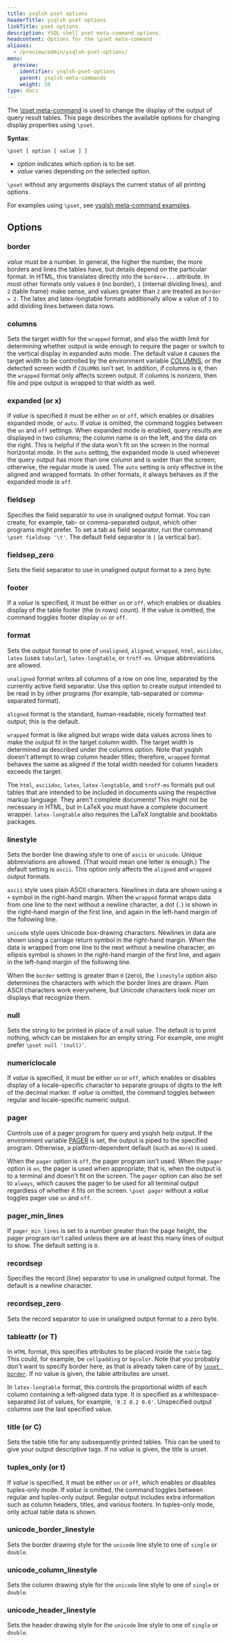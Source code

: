 ```yaml
---
title: ysqlsh pset options
headerTitle: ysqlsh pset options
linkTitle: pset options
description: YSQL shell pset meta-command options.
headcontent: Options for the \pset meta-command
aliases:
  - /preview/admin/ysqlsh-pset-options/
menu:
  preview:
    identifier: ysqlsh-pset-options
    parent: ysqlsh-meta-commands
    weight: 10
type: docs
---
```


The [\pset meta-command](../ysqlsh-meta-commands/#pset-option-value) is used to change the display of the output of query result tables. This page describes the available options for changing display properties using `\pset`.

**Syntax**:

```output
\pset [ option [ value ] ]
```

- *option* indicates which option is to be set.
- *value* varies depending on the selected option.

`\pset` without any arguments displays the current status of all printing options.

For examples using `\pset`, see [ysqlsh meta-command examples](../ysqlsh-meta-examples/).

## Options

### border

*value* must be a number. In general, the higher the number, the more borders and lines the tables have, but details depend on the particular format. In HTML, this translates directly into the `border=...` attribute. In most other formats only values `0` (no border), `1` (internal dividing lines), and `2` (table frame) make sense, and values greater than `2` are treated as `border = 2`. The latex and latex-longtable formats additionally allow a value of `3` to add dividing lines between data rows.

### columns

Sets the target width for the `wrapped` format, and also the width limit for determining whether output is wide enough to require the pager or switch to the vertical display in expanded auto mode. The default value `0` causes the target width to be controlled by the environment variable [COLUMNS](../ysqlsh/#columns), or the detected screen width if `COLUMNS` isn't set. In addition, if columns is `0`, then the `wrapped` format only affects screen output. If columns is nonzero, then file and pipe output is wrapped to that width as well.

### expanded (or x)

If *value* is specified it must be either `on` or `off`, which enables or disables expanded mode, or `auto`. If *value* is omitted, the command toggles between the `on` and `off` settings. When expanded mode is enabled, query results are displayed in two columns; the column name is on the left, and the data on the right. This is helpful if the data won't fit on the screen in the normal horizontal mode. In the `auto` setting, the expanded mode is used whenever the query output has more than one column and is wider than the screen; otherwise, the regular mode is used. The `auto` setting is only effective in the aligned and wrapped formats. In other formats, it always behaves as if the expanded mode is `off`.

### fieldsep

Specifies the field separator to use in unaligned output format. You can create, for example, tab- or comma-separated output, which other programs might prefer. To set a tab as field separator, run the command `\pset fieldsep '\t'`. The default field separator is `|` (a vertical bar).

### fieldsep_zero

Sets the field separator to use in unaligned output format to a zero byte.

### footer

If a *value* is specified, it must be either `on` or `off`, which enables or disables display of the table footer (the (n rows) count). If the value is omitted, the command toggles footer display `on` or `off`.

### format

Sets the output format to one of `unaligned`, `aligned`, `wrapped`, `html`, `asciidoc`, `latex` (uses `tabular`), `latex-longtable`, or `troff-ms`. Unique abbreviations are allowed.

`unaligned` format writes all columns of a row on one line, separated by the currently active field separator. Use this option to create output intended to be read in by other programs (for example, tab-separated or comma-separated format).

`aligned` format is the standard, human-readable, nicely formatted text output; this is the default.

`wrapped` format is like aligned but wraps wide data values across lines to make the output fit in the target column width. The target width is determined as described under the columns option. Note that ysqlsh doesn't attempt to wrap column header titles; therefore, `wrapped` format behaves the same as aligned if the total width needed for column headers exceeds the target.

The `html`, `asciidoc`, `latex`, `latex-longtable`, and `troff-ms` formats put out tables that are intended to be included in documents using the respective markup language. They aren't complete documents! This might not be necessary in HTML, but in LaTeX you must have a complete document wrapper. `latex-longtable` also requires the LaTeX longtable and booktabs packages.

### linestyle

Sets the border line drawing style to one of `ascii` or `unicode`. Unique abbreviations are allowed. (That would mean one letter is enough.) The default setting is `ascii`. This option only affects the `aligned` and `wrapped` output formats.

`ascii` style uses plain ASCII characters. Newlines in data are shown using a `+` symbol in the right-hand margin. When the `wrapped` format wraps data from one line to the next without a newline character, a dot (`.`) is shown in the right-hand margin of the first line, and again in the left-hand margin of the following line.

`unicode` style uses Unicode box-drawing characters. Newlines in data are shown using a carriage return symbol in the right-hand margin. When the data is wrapped from one line to the next without a newline character, an ellipsis symbol is shown in the right-hand margin of the first line, and again in the left-hand margin of the following line.

When the `border` setting is greater than `0` (zero), the `linestyle` option also determines the characters with which the border lines are drawn. Plain ASCII characters work everywhere, but Unicode characters look nicer on displays that recognize them.

### null

Sets the string to be printed in place of a null value. The default is to print nothing, which can be mistaken for an empty string. For example, one might prefer `\pset null '(null)'`.

### numericlocale

If *value* is specified, it must be either `on` or `off`, which enables or disables display of a locale-specific character to separate groups of digits to the left of the decimal marker. If *value* is omitted, the command toggles between regular and locale-specific numeric output.

### pager

Controls use of a pager program for query and ysqlsh help output. If the environment variable [PAGER](../ysqlsh/#pager) is set, the output is piped to the specified program. Otherwise, a platform-dependent default (such as `more`) is used.

When the `pager` option is `off`, the pager program isn't used. When the `pager` option is `on`, the pager is used when appropriate; that is, when the output is to a terminal and doesn't fit on the screen. The `pager` option can also be set to `always`, which causes the pager to be used for all terminal output regardless of whether it fits on the screen. `\pset pager` without a *value* toggles pager use `on` and `off`.

### pager_min_lines

If `pager_min_lines` is set to a number greater than the page height, the pager program isn't called unless there are at least this many lines of output to show. The default setting is `0`.

### recordsep

Specifies the record (line) separator to use in unaligned output format. The default is a newline character.

### recordsep_zero

Sets the record separator to use in unaligned output format to a zero byte.

### tableattr (or T)

In `HTML` format, this specifies attributes to be placed inside the `table` tag. This could, for example, be `cellpadding` or `bgcolor`. Note that you probably don't want to specify border here, as that is already taken care of by [`\pset border`](#border). If no value is given, the table attributes are unset.

In `latex-longtable` format, this controls the proportional width of each column containing a left-aligned data type. It is specified as a whitespace-separated list of values, for example, `'0.2 0.2 0.6'`. Unspecified output columns use the last specified value.

### title (or C)

Sets the table title for any subsequently printed tables. This can be used to give your output descriptive tags. If no *value* is given, the title is unset.

### tuples_only (or t)

If *value* is specified, it must be either `on` or `off`, which enables or disables tuples-only mode. If *value* is omitted, the command toggles between regular and tuples-only output. Regular output includes extra information such as column headers, titles, and various footers. In tuples-only mode, only actual table data is shown.

### unicode_border_linestyle

Sets the border drawing style for the `unicode` line style to one of `single` or `double`.

### unicode_column_linestyle

Sets the column drawing style for the `unicode` line style to one of `single` or `double`.

### unicode_header_linestyle

Sets the header drawing style for the `unicode` line style to one of `single` or `double`.
